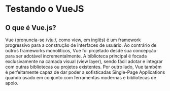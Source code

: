 # Testando o VueJS

## O que é Vue.js?
Vue (pronuncia-se /vjuː/, como view, em inglês) é um framework progressivo para a construção de interfaces de usuário. Ao contrário de outros frameworks monolíticos, Vue foi projetado desde sua concepção para ser adotável incrementalmente. A biblioteca principal é focada exclusivamente na camada visual (view layer), sendo fácil adotar e integrar com outras bibliotecas ou projetos existentes. Por outro lado, Vue também é perfeitamente capaz de dar poder a sofisticadas Single-Page Applications quando usado em conjunto com ferramentas modernas e bibliotecas de apoio.